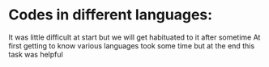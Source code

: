 # Codes in different languages:
It was little difficult at start but we will get habituated to it after sometime 
At first getting to know various languages took some time but at the end this task was helpful 
